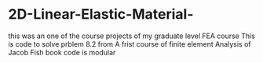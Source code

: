 # 2D-Linear-Elastic-Material-
this was an one of the course projects of my graduate level FEA course 
This is code to solve prblem 8.2 from A frist course of finite element Analysis of Jacob Fish book
code is modular
